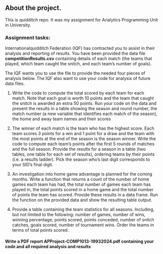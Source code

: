 ## About the project. 

This is quidditch repo. It was my assignment for Analytics Programming Unit in University. 

### Assignment tasks:

Internationalquidditch Federation (IQF) has contracted you to assist in their analysis and reporting of
results. You have been provided the data file **competitionResults.csv** containing details of each match
(the teams that played, which team caught the snitch, and each team’s number of goals).

The IQF wants you to use the file to provide the needed four pieces of analysis below. The IQF also
want to use your code for analysis of future data files.

1. Write the code to compute the total scored by each team for each match. Note that each goal is
worth 10 points and the team that caught the snitch is awarded an extra 50 points. Run your code
on the data and present the results in a table showing the season and round number, the match
number (a new variable that identifies each match of the season), the home and away team names
and their scores

2. The winner of each match is the team who has the highest score. Each team scores 3 points for a
win and 1 point for a draw and the team with the most points at the end of the season is the season
winner. Write the code to compute each team’s points after the first 5 rounds of matches and the
full season. Provide the results for a season in a table (two tables, one table for each set of results),
ordering teams by their points (i.e. a results ladder). Pick the season who’s last digit corresponds to
your SID’s final digit.

3. An investigation into home game advantage is planned for the coming months. Write a function
that returns a count of the number of home games each team has had, the total number of games
each team has played in, the total points scored in a home game and the total number of points the
team has scored. Provide these results in a data frame. Run the function on the provided data and
show the resulting table output.

4. Provide a table containing the team statistics for all seasons. Including, but not limited to the following: number of games, number of wins, winning percentage, points scored, points conceded, number of snitch catches, goals scored, number of tournament wins. Order the teams in terms of total points scored.

#### Write a PDF report **APProject-COMP1013-19932024.pdf** containing your code and all required analysis and results
